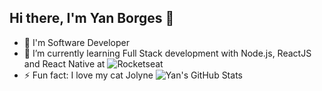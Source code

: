 ## Hi there, I'm Yan Borges 👋

- 🔭 I'm Software Developer
- 🌱 I’m currently learning Full Stack development with Node.js, ReactJS and React Native at ![Rocketseat](https://www.rocketseat.com.br/)
- ⚡ Fun fact: I love my cat Jolyne
![Yan's GitHub Stats](https://github-readme-stats.vercel.app/api?username=yan-dsb)
